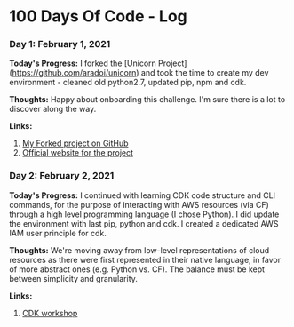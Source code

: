 # 100 Days Of Code - Log

### Day 1: February 1, 2021

**Today's Progress:** I forked the [Unicorn Project] (https://github.com/aradoi/unicorn) and took the time to create my dev environment - cleaned old python2.7, updated pip, npm and cdk. 

**Thoughts:** Happy about onboarding this challenge. I'm sure there is a lot to discover along the way.

**Links:**

1. [My Forked project on GitHub](https://github.com/aradoi/unicorn.git)
2. [Official website for the project](https://www.matscloud.com/docs/unicorn-project/workshop/)

### Day 2: February 2, 2021

**Today's Progress:** I continued with learning CDK code structure and CLI commands, for the purpose of interacting with AWS resources (via CF) through a high level programming language (I chose Python). I did update the environment with last pip, python and cdk. I created a dedicated AWS IAM user principle for cdk.

**Thoughts:** We're moving away from low-level representations of cloud resources as there were first represented in their native language, in favor of more abstract ones (e.g. Python vs. CF). The balance must be kept between simplicity and granularity.

**Links:**

1. [CDK workshop](https://cdkworkshop.com/)
